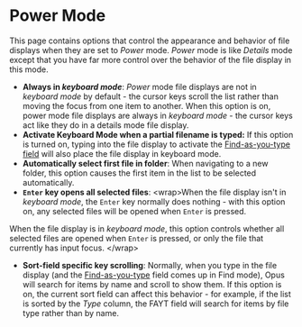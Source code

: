 # Power Mode

This page contains options that control the appearance and behavior of file displays when they are set to *Power* mode. *Power* mode is like *Details* mode except that you have far more control over the behavior of the file display in this mode.

- **Always in *keyboard mode***: *Power* mode file displays are not in *keyboard mode* by default - the cursor keys scroll the list rather than moving the focus from one item to another. When this option is on, power mode file displays are always in *keyboard mode* - the cursor keys act like they do in a details mode file display.
- **Activate Keyboard Mode when a partial filename is typed:** If this option is turned on, typing into the file display to activate the [Find-as-you-type field](/Manual/basic_concepts/the_lister/find-as-you-type_field.md) will also place the file display in keyboard mode.
- **Automatically select first file in folder**: When navigating to a new folder, this option causes the first item in the list to be selected automatically.
- **`Enter` key opens all selected files**: \<wrap\>When the file display isn't in *keyboard mode*, the `Enter` key normally does nothing - with this option on, any selected files will be opened when `Enter` is pressed.

When the file display is in *keyboard mode*, this option controls whether all selected files are opened when `Enter` is pressed, or only the file that currently has input focus. \</wrap\>

- **Sort-field specific key scrolling**: Normally, when you type in the file display (and the [Find-as-you-type](/Manual/basic_concepts/the_lister/find-as-you-type_field.md) field comes up in Find mode), Opus will search for items by name and scroll to show them. If this option is on, the current sort field can affect this behavior - for example, if the list is sorted by the *Type* column, the FAYT field will search for items by file type rather than by name.
